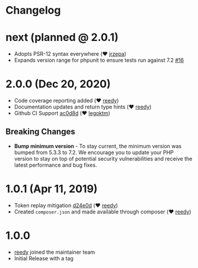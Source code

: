 # Changelog

# next (planned @ 2.0.1)
- Adopts PSR-12 syntax everywhere (:heart: [jrzepa](https://github.com/jrzepa))
- Expands version range for phpunit to ensure tests run against 7.2 [#16](https://github.com/jakobo/hotp-php/pull/16)

# 2.0.0 (Dec 20, 2020)
- Code coverage reporting added (:heart: [reedy](https://github.com/reedy))
- Documentation updates and return type hints (:heart: [reedy](https://github.com/reedy))
- Github CI Support [ac0d8d](https://github.com/jakobo/hotp-php/commit/ac0d8d0d64adc5f7ef83952bde25425bf74184cf) (:heart: [legoktm](https://github.com/legoktm))

## Breaking Changes
- **Bump minimum version** - To stay current, the minimum version was bumped from 5.3.3 to 7.2. We encourage you to update your PHP version to stay on top of potential security vulnerabilities and receive the latest performance and bug fixes.

# 1.0.1 (Apr 11, 2019)
- Token replay mitigation [d24e0d](https://github.com/jakobo/hotp-php/commit/d24e0d021710718cb9104ffb5c6ffb447fce65ab) (:heart: [reedy](https://github.com/reedy))
- Created `composer.json` and made available through composer (:heart: [reedy](https://github.com/reedy))

# 1.0.0
- [reedy](https://github.com/reedy) joined the maintainer team
- Initial Release with a tag